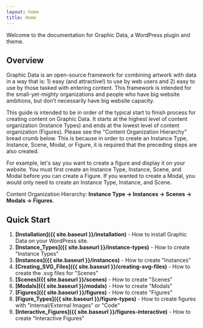 ```yaml
---
layout: home
title: Home
---
```


Welcome to the documentation for Graphic Data, a WordPress plugin and theme.

## Overview

Graphic Data is an open-source framework for combining artwork with data in a way that is: 1) easy (and attractive!) to use by web users and 2) easy to use by those tasked with entering content. This framework is intended for the small-yet-mighty organizations and people who have big website ambitions, but don’t necessarily have big website capacity.

This guide is intended to be in order of the typical start to finish process for creating content on Graphic Data. It starts at the highest level of content organization (Instance Types) and ends at the lowest level of content organization (Figures). Please see the "Content Organization Hierarchy" bread crumb below. This is because in order to create an Instance Type, Instance, Scene, Modal, or Figure, it is required that the preceding steps are also created. 

For example, let's say you want to create a figure and display it on your website. You must first create an Instance Type, Instance, Scene, and Modal before you can create a Figure. If you wanted to create a Modal, you would only need to create an Instance Type, Instance, and Scene.

Content Organization Hierarchy: **Instance Type → Instances → Scenes → Modals → Figures**.

## Quick Start

1. **[Installation]({{ site.baseurl }}/installation)** - How to install Graphic Data on your WordPress site.
2. **[Instance_Types]({{ site.baseurl }}/instance-types)** - How to create "Instance Types"
3. **[Instances]({{ site.baseurl }}/instances)** - How to create "Instances"
4. **[Creating_SVG_Files]({{ site.baseurl }}/creating-svg-files)** - How to create the .svg files for "Scenes"
5. **[Scenes]({{ site.baseurl }}/scenes)** - How to create "Scenes"
6. **[Modals]({{ site.baseurl }}/modals)** - How to create "Modals"
7. **[Figures]({{ site.baseurl }}/figures)** - How to create "Figures"
8. **[Figure_Types]({{ site.baseurl }}/figure-types)** - How to create figures with "Internal/External Images" or "Code"
9. **[Interactive_Figures]({{ site.baseurl }}/figures-interactive)** - How to create "Interactive Figures"
